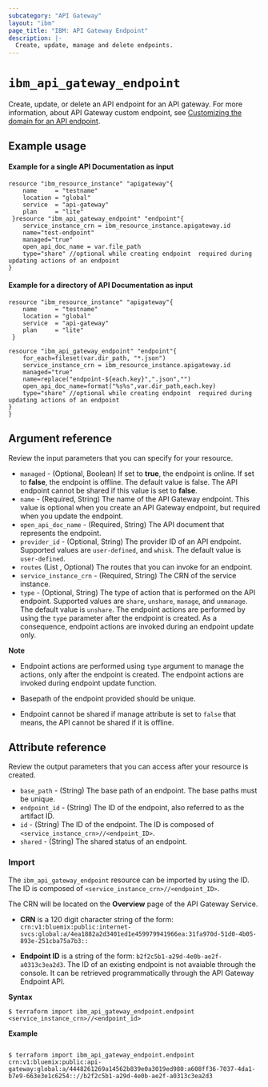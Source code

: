 ```yaml
---
subcategory: "API Gateway"
layout: "ibm"
page_title: "IBM: API Gateway Endpoint"
description: |-
  Create, update, manage and delete endpoints.
---
```



# `ibm_api_gateway_endpoint`

Create, update, or delete an API endpoint for an API gateway. For more information, about API Gateway custom endpoint, see [Customizing the domain for an API endpoint](https://cloud.ibm.com/docs/api-gateway?topic=api-gateway-getting-started).

## Example usage

#### Example for a single  API Documentation as input

```
resource "ibm_resource_instance" "apigateway"{
    name     = "testname"
    location = "global"
    service  = "api-gateway"
    plan     = "lite"
 }resource "ibm_api_gateway_endpoint" "endpoint"{
    service_instance_crn = ibm_resource_instance.apigateway.id
    name="test-endpoint"
    managed="true"
    open_api_doc_name = var.file_path
    type="share" //optional while creating endpoint  required during updating actions of an endpoint
}
```

#### Example for a directory of  API Documentation as input

```
resource "ibm_resource_instance" "apigateway"{
    name     = "testname"
    location = "global"
    service  = "api-gateway"
    plan     = "lite"
 }

resource "ibm_api_gateway_endpoint" "endpoint"{
    for_each=fileset(var.dir_path, "*.json")
    service_instance_crn = ibm_resource_instance.apigateway.id
    managed="true"
    name=replace("endpoint-${each.key}",".json","")
    open_api_doc_name=format("%s%s",var.dir_path,each.key)
    type="share" //optional while creating endpoint  required during updating actions of an endpoint
}
}
```

## Argument reference 
Review the input parameters that you can specify for your resource. 

- `managed` - (Optional, Boolean) If set to **true**, the endpoint is online. If set to **false**, the endpoint is offline. The default value is false. The API endpoint cannot be shared if this value is set to **false**.
- `name` - (Required, String) The name of the API Gateway endpoint. This value is optional when you create an API Gateway endpoint, but required when you update the endpoint.
- `open_api_doc_name` - (Required, String) The API document that represents the endpoint.
- `provider_id` - (Optional, String) The provider ID of an API endpoint. Supported values are `user-defined`, and `whisk`. The default value is `user-defined`.
- `routes` (List , Optional) The routes that you can invoke for an endpoint.
- `service_instance_crn` - (Required, String) The CRN of the service instance.
- `type` - (Optional, String) The type of action that is performed on the API endpoint. Supported values are `share`, `unshare`, `manage`, and `unmanage`. The default value is `unshare`. The endpoint actions are performed by using the `type` parameter after the endpoint is created. As a consequence, endpoint actions are invoked during an endpoint update only.

**Note**

* Endpoint actions are performed using `type` argument to manage the actions, only after the endpoint is created. The endpoint actions are invoked during endpoint update function.

* Basepath of the endpoint provided should be unique.

* Endpoint cannot be shared if manage attribute is set to `false` that means, the API cannot be shared if it is offline.


## Attribute reference
Review the output parameters that you can access after your resource is created. 

- `base_path` - (String) The base path of an endpoint. The base paths must be unique.
- `endpoint_id` - (String) The ID of the endpoint, also referred to as the artifact ID.
- `id` - (String) The ID of the endpoint. The ID is composed of `<service_instance_crn>//<endpoint_ID>`.
- `shared` - (String) The shared status of an endpoint.


### Import
The `ibm_api_gateway_endpoint` resource can be imported by using the ID. The ID is composed of `<service_instance_crn>//<endpoint_ID>`.

The CRN will be located on the **Overview** page of the API Gateway Service.

* **CRN** is a 120 digit character string of the form: `crn:v1:bluemix:public:internet-svcs:global:a/4ea1882a2d3401ed1e459979941966ea:31fa970d-51d0-4b05-893e-251cba75a7b3::`

* **Endpoint ID** is a string of the form: `b2f2c5b1-a29d-4e0b-ae2f-a0313c3ea2d3`. The ID of an existing endpoint is not avaiable through the console. It can be retrieved programmatically through the API Gateway Endpoint API.

**Syntax**

```
$ terraform import ibm_api_gateway_endpoint.endpoint <service_instance_crn>//<endpoint_id>

```

**Example**

```

$ terraform import ibm_api_gateway_endpoint.endpoint crn:v1:bluemix:public:api-gateway:global:a/4448261269a14562b839e0a3019ed980:a608ff36-7037-4da1-b7e9-663e3e1c6254:://b2f2c5b1-a29d-4e0b-ae2f-a0313c3ea2d3

```
